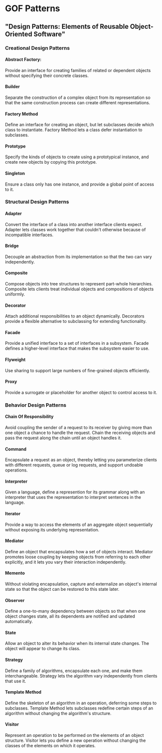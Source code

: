 # GOF Patterns
## "Design Patterns: Elements of Reusable Object-Oriented Software"

### Creational Design Patterns
#### Abstract Factory:
Provide an interface for creating families of related or dependent objects without specifying their concrete classes.
#### Builder
Separate the construction of a complex object from its representation so that the same construction process can create different representations.
#### Factory Method
Define an interface for creating an object, but let subclasses decide which class to instantiate. Factory Method lets a class defer instantiation to subclasses.
#### Prototype
Specify the kinds of objects to create using a prototypical instance, and create new objects by copying this prototype.
#### Singleton
Ensure a class only has one instance, and provide a global point of access to it.

### Structural Design Patterns
#### Adapter
Convert the interface of a class into another interface clients expect. Adapter lets classes work together that couldn't otherwise because of incompatible interfaces.
#### Bridge
Decouple an abstraction from its implementation so that the two can vary independently.
#### Composite
Compose objects into tree structures to represent part-whole hierarchies. Composite lets clients treat individual objects and compositions of objects uniformly.
#### Decorator
Attach additional responsibilities to an object dynamically. Decorators provide a flexible alternative to subclassing for extending functionality.
#### Facade
Provide a unified interface to a set of interfaces in a subsystem. Facade defines a higher-level interface that makes the subsystem easier to use.
#### Flyweight
Use sharing to support large numbers of fine-grained objects efficiently.
#### Proxy
Provide a surrogate or placeholder for another object to control access to it.

### Behavior Design Patterns
#### Chain Of Responsibility
Avoid coupling the sender of a request to its receiver by giving more than one object a chance to handle the request. Chain the receiving objects and pass the request along the chain until an object handles it.
#### Command
Encapsulate a request as an object, thereby letting you parameterize clients with different requests, queue or log requests, and support undoable operations.
#### Interpreter
Given a language, define a represention for its grammar along with an interpreter that uses the representation to interpret sentences in the language.
#### Iterator
Provide a way to access the elements of an aggregate object sequentially without exposing its underlying representation.
#### Mediator
Define an object that encapsulates how a set of objects interact. Mediator promotes loose coupling by keeping objects from referring to each other explicitly, and it lets you vary their interaction independently.
#### Memento
Without violating encapsulation, capture and externalize an object's internal state so that the object can be restored to this state later.
#### Observer
Define a one-to-many dependency between objects so that when one object changes state, all its dependents are notified and updated automatically.
#### State
Allow an object to alter its behavior when its internal state changes. The object will appear to change its class.
#### Strategy
Define a family of algorithms, encapsulate each one, and make them interchangeable. Strategy lets the algorithm vary independently from clients that use it.
#### Template Method
Define the skeleton of an algorithm in an operation, deferring some steps to subclasses. Template Method lets subclasses redefine certain steps of an algorithm without changing the algorithm's structure.
#### Visitor
Represent an operation to be performed on the elements of an object structure. Visitor lets you define a new operation without changing the classes of the elements on which it operates.
